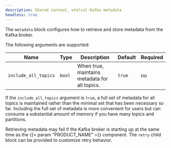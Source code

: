 ```yaml
---
description: Shared content, otelcol Kafka metadata
headless: true
---
```


The `metadata` block configures how to retrieve and store metadata from the Kafka broker.

The following arguments are supported:

Name                 | Type   | Description                                   | Default | Required
---------------------|--------|-----------------------------------------------|---------|---------
`include_all_topics` | `bool` | When true, maintains metadata for all topics. | `true`  | no

If the `include_all_topics` argument is `true`, a full set of metadata for all topics is maintained rather than the minimal set that has been necessary so far.
Including the full set of metadata is more convenient for users but can consume a substantial amount of memory if you have many topics and partitions.

Retrieving metadata may fail if the Kafka broker is starting up at the same time as the {{< param "PRODUCT_NAME" >}} component.
The `retry` child block can be provided to customize retry behavior.
